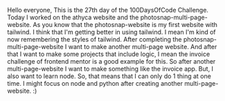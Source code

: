 Hello everyone,
This is the 27th day of the 100DaysOfCode Challenge. Today I worked on the athyca website and the photosnap-multi-page-website. As you know that the photosnap-website is my first website with tailwind. I think that I'm getting better in using tailwind. I mean I'm kind of now remembering the styles of tailwind. After completing the photosnap-multi-page-website I want to make another multi-page website. And after that I want to make some projects that include logic, I mean the invoice challenge of frontend mentor is a good example for this. So after another multi-page-website I want to make something like the invoice app.
But, I also want to learn node. So, that means that I can only do 1 thing at one time. I might focus on node and python after creating another multi-page-website. :)